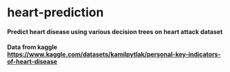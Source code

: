 # heart-prediction
#### Predict heart disease using various decision trees on heart attack dataset
#### Data from kaggle https://www.kaggle.com/datasets/kamilpytlak/personal-key-indicators-of-heart-disease


